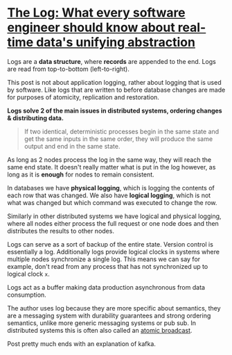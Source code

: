 #   [The Log: What every software engineer should know about real-time data's unifying abstraction](https://engineering.linkedin.com/distributed-systems/log-what-every-software-engineer-should-know-about-real-time-datas-unifying)

Logs are a **data structure**, where **records** are appended to the end. Logs are read from top-to-bottom (left-to-right).

This post is not about application logging, rather about logging that is used by software. Like logs that are written to before database changes are made for purposes of atomicity, replication and restoration.

**Logs solve 2 of the main issues in distributed systems, ordering changes & distributing data.**

> If two identical, deterministic processes begin in the same state and get the same inputs in the same order, they will produce the same output and end in the same state.

As long as 2 nodes process the log in the same way, they will reach the same end state. It doesn't really matter what is put in the log however, as long as it is **enough** for nodes to remain consistent.

In databases we have **physical logging**, which is logging the contents of each row that was changed. We also have **logical logging**, which is not what was changed but which command was executed to change the row.

Similarly in other distributed systems we have logical and physical logging, where all nodes either process the full request or one node does and then distributes the results to other nodes.

Logs can serve as a sort of backup of the entire state. Version control is essentially a log. Additionally logs provide logical clocks in systems where multiple nodes synchronize a single log. This means we can say for example, don't read from any process that has not synchronized up to logical clock `x`.

Logs act as a buffer making data production asynchronous from data consumption.

The author uses log because they are more specific about semantics, they are a messaging system with durability guarantees and strong ordering semantics, unlike more generic messaging systems or pub sub. In distributed systems this is often also called an [atomic broadcast](https://en.wikipedia.org/wiki/Atomic_broadcast).

Post pretty much ends with an explanation of kafka.







